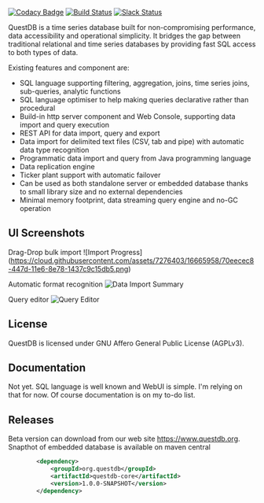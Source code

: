 [![Codacy Badge](https://api.codacy.com/project/badge/grade/83c6250bd9fc45a98c12c191af710754)](https://www.codacy.com/app/bluestreak/nfsdb)
[![Build Status](https://semaphoreci.com/api/v1/appsicle/questdb-2/branches/master/badge.svg)](https://semaphoreci.com/appsicle/questdb-2)
[![Slack Status](https://serieux-saucisson-79115.herokuapp.com/badge.svg)](https://serieux-saucisson-79115.herokuapp.com/)

QuestDB is a time series database built for non-compromising performance, data accessibility and operational simplicity. It bridges the gap between traditional relational and time series databases by providing fast SQL access to both types of data. 

Existing features and component are:

- SQL language supporting filtering, aggregation, joins, time series joins, sub-queries, analytic functions
- SQL language optimiser to help making queries declarative rather than procedural
- Build-in http server component and Web Console, supporting data import and query execution
- REST API for data import, query and export
- Data import for delimited text files (CSV, tab and pipe) with automatic data type recognition 
- Programmatic data import and query from Java programming language
- Data replication engine
- Ticker plant support with automatic failover
- Can be used as both standalone server or embedded database thanks to small library size and no external dependencies
- Minimal memory footprint, data streaming query engine and no-GC operation

## UI Screenshots


Drag-Drop bulk import
![Import Progress] (https://cloud.githubusercontent.com/assets/7276403/16665958/70eecec8-447d-11e6-8e78-1437c9c15db5.png)


Automatic format recognition 
![Data Import Summary](https://cloud.githubusercontent.com/assets/7276403/16666673/ae88722c-4480-11e6-96d3-cd309475ca9d.png)


Query editor
![Query Editor](https://cloud.githubusercontent.com/assets/7276403/16667611/5339f3fa-4485-11e6-89d3-e2c92c440bd6.png "Query Editor")

## License

QuestDB is licensed under GNU Affero General Public License (AGPLv3).

## Documentation

Not yet. SQL language is well known and WebUI is simple. I'm relying on that for now. Of course documentation is on my to-do list. 

## Releases

Beta version can download from our web site https://www.questdb.org. Snapthot of embedded database is available on maven central

```xml
        <dependency>
            <groupId>org.questdb</groupId>
            <artifactId>questdb-core</artifactId>
            <version>1.0.0-SNAPSHOT</version>
        </dependency>

```
